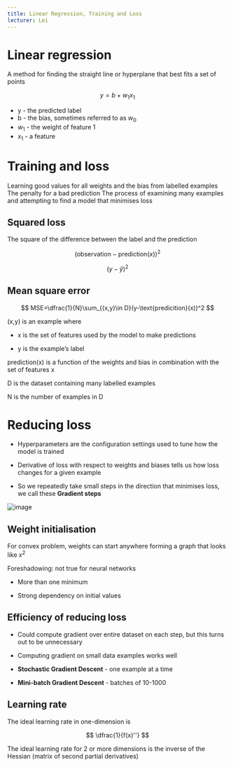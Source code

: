 ```yaml
---
title: Linear Regression, Training and Loss
lecturer: Lei
---
```


# Linear regression

<Definition name="Linear Regression">
A method for finding the straight line or hyperplane that best fits a set of points
</Definition>

$$
y=b+w_1x_1
$$

-   y - the predicted label
-   b - the bias, sometimes referred to as $w_0$
-   $w_1$ - the weight of feature 1
-   $x_1$ - a feature

# Training and loss

<Definition name="Training a model">
Learning good values for all weights and the bias from labelled examples
</Definition>

<Definition name="Loss">
The penalty for a bad prediction
</Definition>

<Definition name="Empirical Risk Minimisation">
The process of examining many examples and attempting to find a model that minimises loss
</Definition>

## Squared loss

The square of the difference between the label and the prediction

$$
(\text{observation}-\text{prediction}(x))^2
$$

$$
(y-\hat{y})^2
$$

## Mean square error

$$
MSE=\dfrac{1}{N}\sum_{(x,y)\in D}(y-\text{predicition}(x))^2
$$

(x,y) is an example where

-   x is the set of features used by the model to make predictions

-   y is the example’s label

prediction(x) is a function of the weights and bias in combination with
the set of features x

D is the dataset containing many labelled examples

N is the number of examples in D

# Reducing loss

-   Hyperparameters are the configuration settings used to tune how the
    model is trained

-   Derivative of loss with respect to weights and biases tells us how
    loss changes for a given example

-   So we repeatedly take small steps in the direction that minimises
    loss, we call these **Gradient steps**

![image](/img/Year_2/Software_Methodologies/Machine_Learning/Linear_Regression/Gradient_Descent.webp)

## Weight initialisation

For convex problem, weights can start anywhere forming a graph that
looks like $x^2$

Foreshadowing: not true for neural networks

-   More than one minimum

-   Strong dependency on initial values

## Efficiency of reducing loss

-   Could compute gradient over entire dataset on each step, but this
    turns out to be unnecessary

-   Computing gradient on small data examples works well

-   **Stochastic Gradient Descent** - one example at a time

-   **Mini-batch Gradient Descent** - batches of 10-1000

## Learning rate

The ideal learning rate in one-dimension is

$$
\dfrac{1}{f(x)''}
$$

The ideal learning rate for 2 or more dimensions is the inverse of the
Hessian (matrix of second partial derivatives)
